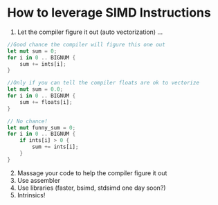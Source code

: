 # How to leverage SIMD Instructions
1. Let the compiler figure it out (auto vectorization)
... 
```rust
//Good chance the compiler will figure this one out
let mut sum = 0;
for i in 0 .. BIGNUM {
    sum += ints[i];
}

//Only if you can tell the compiler floats are ok to vectorize
let mut sum = 0.0;
for i in 0 .. BIGNUM {
    sum += floats[i];
}

// No chance!
let mut funny_sum = 0;
for i in 0 .. BIGNUM {
    if ints[i] > 0 {
        sum += ints[i];
    }
}

```
2. Massage your code to help the compiler figure it out
3. Use assembler
4. Use libraries (faster, bsimd, stdsimd one day soon?)
5. Intrinsics!